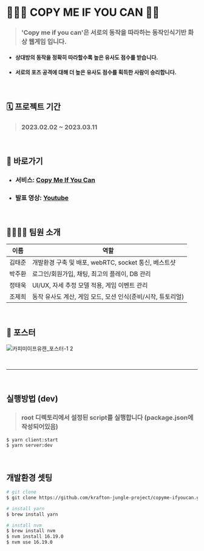 # 🤸🏻‍♂️ COPY ME IF YOU CAN 🤸🏻

> ### '**Copy me if you can**'은 서로의 동작을 따라하는 동작인식기반 화상 웹게임 입니다.

- #### 상대방의 동작을 정확히 따라할수록 높은 유사도 점수를 받습니다.
- #### 서로의 포즈 공격에 대해 더 높은 유사도 점수를 획득한 사람이 승리합니다.

<br>

## **🗓️ 프로젝트 기간**

> ### 2023.02.02 ~ 2023.03.11

<br>

## **🔗 바로가기**

- ### 서비스: [Copy Me If You Can][servicelink]
- ### 발표 영상: [Youtube][youtubelink]

[servicelink]: https://copyme-ifyoucan.com/
[youtubelink]: https://youtu.be/Duiv82ARhL4

<br>

## **👨‍👨‍👦‍👦 팀원 소개**

| 이름   | 역할                                                        |
| ------ | ----------------------------------------------------------- |
| 김태준 | 개발환경 구축 및 배포, webRTC, socket 통신, 베스트샷        |
| 박주환 | 로그인/회원가입, 채팅, 최고의 플레이, DB 관리               |
| 정태욱 | UI/UX, 자세 추정 모델 적용, 게임 이벤트 관리                |
| 조제희 | 동작 유사도 계산, 게임 모드, 모션 인식(준비/시작, 튜토리얼) |

<br>

## **📜 포스터**
![카피미이프유캔_포스터-1 2](https://user-images.githubusercontent.com/116482273/224615666-a49f4654-739c-4e84-9bbf-131912368a15.png)

<br>

---

<br>

## **실행방법 (dev)**

> ### root 디렉토리에서 설정된 script를 실행합니다 (package.json에 작성되어있음)

```bash
$ yarn client:start
$ yarn server:dev
```

<br>

## **개발환경 셋팅**

```bash
# git clone
$ git clone https://github.com/krafton-jungle-project/copyme-ifyoucan.git

# install yarn
$ brew install yarn

# install nvm
$ brew install nvm
$ nvm install 16.19.0
$ nvm use 16.19.0
```

